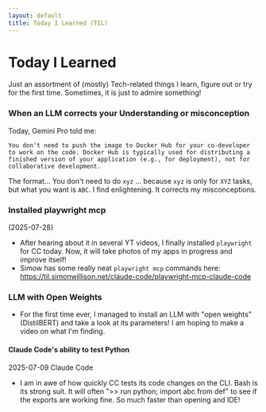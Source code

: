 ```yaml
---
layout: default
title: Today I Learned (TIL)
---
```


# Today I Learned
Just an assortment of (mostly) Tech-related things I learn, figure out or try for the first time. Sometimes, it is just to admire something!


### When an LLM corrects your Understanding or misconception

Today, Gemini Pro told me:

    You don't need to push the image to Docker Hub for your co-developer to work on the code. Docker Hub is typically used for distributing a finished version of your application (e.g., for deployment), not for collaborative development.

The format... You don't need to do `xyz` ... because `xyz` is only for `XYZ` tasks, but what you want is `ABC`.
I find enlightening. It corrects my misconceptions.


### Installed playwright mcp
(2025-07-28)
- After hearing about it in several YT videos, I finally installed `playwright` for CC today. Now, it will take photos of my apps in progress and improve itself!
- Simow has some really neat `playwright mcp` commands here: https://til.simonwillison.net/claude-code/playwright-mcp-claude-code
  
### LLM with Open Weights
- For the first time ever, I managed to install an LLM with "open weights" (DistilBERT) and take a look at its parameters! I am hoping to make a video on what I'm finding.

#### Claude Code's ability to test Python
2025-07-09 Claude Code
- I am in awe of how quickly CC tests its code changes on the CLI. Bash is its strong suit.
It will often ">> run python; import abc from def" to see if the exports are working fine. So much faster than opening and IDE!

